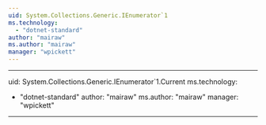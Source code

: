 ```yaml
---
uid: System.Collections.Generic.IEnumerator`1
ms.technology: 
  - "dotnet-standard"
author: "mairaw"
ms.author: "mairaw"
manager: "wpickett"
---
```


---
uid: System.Collections.Generic.IEnumerator`1.Current
ms.technology: 
  - "dotnet-standard"
author: "mairaw"
ms.author: "mairaw"
manager: "wpickett"
---
